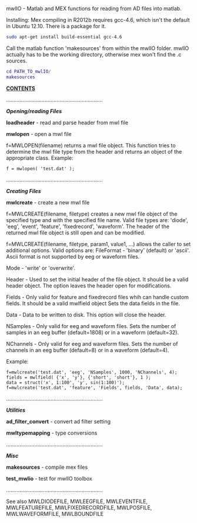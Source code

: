 mwlIO - Matlab and MEX functions for reading from AD files into matlab.

Installing:
Mex compiling in R2012b requires gcc-4.6, which isn't the default in Ubuntu 12.10.  There is a package for it.
``` bash
sudo apt-get install build-essential gcc-4.6
```

Call the matlab function 'makesources' from within the mwlIO folder.
mwlIO actually has to be the working directory, otherwise mex won't
find the .c sources.

``` matlab
cd PATH_TO_mwlIO/
makesources
```

<u><b>CONTENTS</b></u>

.................................................................

<b>*Opening/reading Files*</b>

<b>loadheader</b>        - read and parse header from mwl file
  
<b>mwlopen</b>           - open a mwl file

f=MWLOPEN(filename) returns a mwl file object. This function tries to determine the mwl file type from the header and returns an object of the appropriate class. Example:

    f = mwlopen( 'test.dat' );


.................................................................

<b>*Creating Files*</b>

<b>mwlcreate</b>         - create a new mwl file

f=MWLCREATE(filename, filetype) creates a new mwl file object of the specified type and with the specified file name. Valid file types are: 'diode', 'eeg', 'event', 'feature', 'fixedrecord', 'waveform'. The header of the returned mwl file object is still open and can be modified.

f=MWLCREATE(filename, filetype, param1, value1, ...) allows the caller to set additional options. Valid options are: FileFormat - 'binary' (default) or 'ascii'. Ascii format is not supported by eeg or waveform files.

Mode - 'write' or 'overwrite'.

Header - Used to set the initial header of the file object. It should be a valid header object. The option leaves the header open for modifications.

Fields - Only valid for feature and fixedrecord files whih can handle custom fields. It should be a valid mwlfield object Sets the data fields in the file.

Data - Data to be written to disk. This option will close the header.

NSamples - Only valid for eeg and waveform files. Sets the number of samples in an eeg buffer (default=1808) or in a waveform (default=32).

NChannels - Only valid for eeg and waveform files. Sets the number of channels in an eeg buffer (default=8) or in a waveform (default=4).

Example:

    f=mwlcreate('test.dat', 'eeg', 'NSamples', 1000, 'NChannels', 4);
    fields = mwlfield( {'x', 'y'}, {'short', 'short'}, 1 );
    data = struct('x', 1:100', 'y', sin(1:100)');
    f=mwlcreate('test.dat', 'feature', 'Fields', fields, 'Data', data);


.................................................................

<b>*Utilities*</b>

<b>ad_filter_convert</b> - convert ad filter setting

<b>mwltypemapping</b>    - type conversions


.................................................................

<b>*Misc*</b>

<b>makesources</b>       - compile mex files

<b>test_mwlio</b>        - test for mwlIO toolbox


.................................................................

  
See also MWLDIODEFILE, MWLEEGFILE, MWLEVENTFILE, MWLFEATUREFILE, MWLFIXEDRECORDFILE, MWLPOSFILE, MWLWAVEFORMFILE, MWLBOUNDFILE
